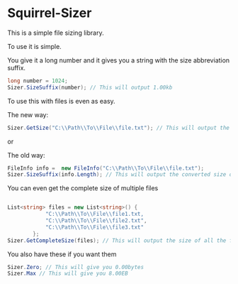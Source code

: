 # Squirrel-Sizer
This is a simple file sizing library.

To use it is simple.

You give it a long number and it gives you a string with the size abbreviation suffix.

```c#
long number = 1024;
Sizer.SizeSuffix(number); // This will output 1.00kb
```

To use this with files is even as easy.

The new way:
```c#
Sizer.GetSize("C:\\Path\\To\\File\\file.txt"); // This will output the converted size of the file.
```

or

The old way:
```c#
FileInfo info =  new FileInfo("C:\\Path\\To\\File\\file.txt");
Sizer.SizeSuffix(info.Length); // This will output the converted size of the file.
```

You can even get the complete size of multiple files

```c#

List<string> files = new List<string>() {
            "C:\\Path\\To\\File\\file1.txt,
            "C:\\Path\\To\\File\\file2.txt",
            "C:\\Path\\To\\File\\file3.txt"
        };
Sizer.GetCompleteSize(files); // This will output the size of all the files in the list
```

You also have these if you want them

```c#
Sizer.Zero; // This will give you 0.00bytes
Sizer.Max // This will give you 8.00EB
```

